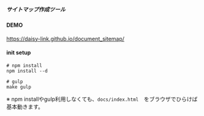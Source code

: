 ##### サイトマップ作成ツール

#### DEMO

https://daisy-link.github.io/document_sitemap/

#### init setup
```
# npm install
npm install --d

# gulp
make gulp
```

※ npm installやgulp利用しなくても、```docs/index.html```　をブラウザでひらけば基本動きます。
